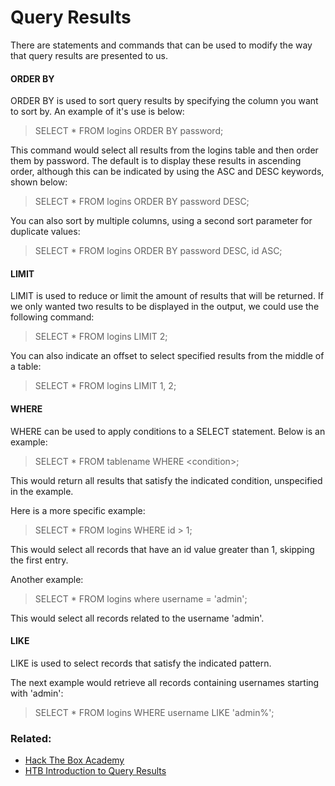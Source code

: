 # Query Results

There are statements and commands that can be used to modify the way that query results are presented to us.

#### ORDER BY 

ORDER BY is used to sort query results by specifying the column you want to sort by. An example of it's use is below:

>SELECT \* FROM logins ORDER BY password;

This command would select all results from the logins table and then order them by password. The default is to display these results in ascending order, although this can be indicated by using the ASC and DESC keywords, shown below:

>SELECT \* FROM logins ORDER BY password DESC;

You can also sort by multiple columns, using a second sort parameter for duplicate values:

>SELECT \* FROM logins ORDER BY password DESC, id ASC;

#### LIMIT

LIMIT is used to reduce or limit the amount of results that will be returned. If we only wanted two results to be displayed in the output, we could use the following command:

>SELECT \* FROM logins LIMIT 2;

You can also indicate an offset to select specified results from the middle of a table:

>SELECT \* FROM logins LIMIT 1, 2;

#### WHERE

WHERE can be used to apply conditions to a SELECT statement. Below is an example:

>SELECT \* FROM tablename WHERE \<condition>;

This would return all results that satisfy the indicated condition, unspecified in the example.

Here is a more specific example:

>SELECT \* FROM logins WHERE id > 1;

This would select all records that have an id value greater than 1, skipping the first entry.

Another example:

>SELECT \* FROM logins where username = 'admin';

This would select all records related to the username 'admin'.

#### LIKE

LIKE is used to select records that satisfy the indicated pattern. 

The next example would retrieve all records containing usernames starting with 'admin':

>SELECT \* FROM logins WHERE username LIKE 'admin%';

### Related:
- [Hack The Box Academy](https://academy.hackthebox.com/ "Hack The Box Academy Home page")
- [HTB Introduction to Query Results](https://academy.hackthebox.com/module/33/section/191 "Intro to SQL Query Results")